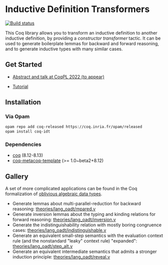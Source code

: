 # Inductive Definition Transformers

[![Build status][action-badge]][action-link]

[action-badge]: https://github.com/ccyip/coq-idt/actions/workflows/build.yml/badge.svg?branch=master
[action-link]: https://github.com/ccyip/coq-idt/actions

This Coq library allows you to transform an inductive definition to another
inductive definition, by providing a *constructor transformer* tactic. It can be
used to generate boilerplate lemmas for backward and forward reasoning, and to
generate inductive types with many similar cases.

## Get Started

- [Abstract and talk at CoqPL 2022 (to appear)](https://popl22.sigplan.org/details/CoqPL-2022-papers/2/Scrap-your-boilerplate-definitions-in-10-lines-of-Ltac-)

- [Tutorial](/examples/tutorial.v)

## Installation

### Via Opam

``` sh
opam repo add coq-released https://coq.inria.fr/opam/released
opam install coq-idt

```

### Dependencies

- [coq](https://coq.inria.fr) (8.12-8.13)
- [coq-metacoq-template](https://metacoq.github.io/) (>= 1.0~beta2+8.12)

## Gallery

A set of more complicated applications can be found in the Coq formalization of
[oblivious algebraic data types](https://github.com/ccyip/oadt/tree/idt).

- Generate lemmas about multi-parallel-reduction for backward reasoning:
  [theories/lang_oadt/mpared.v](https://github.com/ccyip/oadt/blob/idt/theories/lang_oadt/mpared.v)
- Generate inversion lemmas about the typing and kinding relations for forward
  reasoning:
  [theories/lang_oadt/inversion.v](https://github.com/ccyip/oadt/blob/idt/theories/lang_oadt/inversion.v)
- Generate the indistinguishability relation with mostly boring congruence
  cases:
  [theories/lang_oadt/indistinguishable.v](https://github.com/ccyip/oadt/blob/idt/theories/lang_oadt/indistinguishable.v)
- Generate an equivalent small-step semantics with the evaluation context rule
  (and the nonstandard "leaky" context rule) "expanded":
  [theories/lang_oadt/step_alt.v](https://github.com/ccyip/oadt/blob/idt/theories/lang_oadt/step_alt.v)
- Generate an equivalent intermediate semantics that admits a stronger induction
  principle:
  [theories/lang_oadt/reveal.v](https://github.com/ccyip/oadt/blob/idt/theories/lang_oadt/reveal.v)
